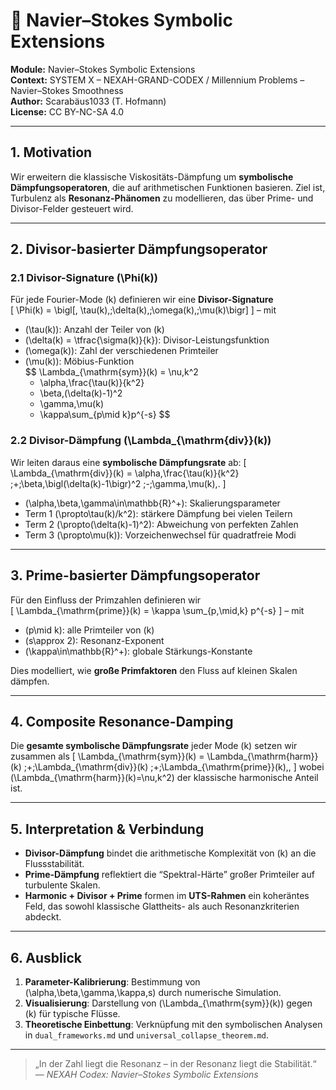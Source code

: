 <!-- MathJax aktivieren für GitHub Pages oder andere Jekyll-/Markdown-Renderer -->
<script>
window.MathJax = {
  tex: {
    inlineMath: [['$', '$'], ['\\(', '\\)']],
    displayMath: [['$$', '$$'], ['\\[', '\\]']]
  },
  svg: {
    fontCache: 'global'
  }
};
</script>
<script src="https://cdn.jsdelivr.net/npm/mathjax@3/es5/tex-svg.js"></script>
# 🧮 Navier–Stokes Symbolic Extensions

**Module:** Navier–Stokes Symbolic Extensions  
**Context:** SYSTEM X – NEXAH-GRAND-CODEX / Millennium Problems – Navier–Stokes Smoothness  
**Author:** Scarabäus1033 (T. Hofmann)  
**License:** CC BY-NC-SA 4.0  

---

## 1. Motivation

Wir erweitern die klassische Viskositäts-Dämpfung um **symbolische Dämpfungsoperatoren**, die auf arithmetischen Funktionen basieren. Ziel ist, Turbulenz als **Resonanz-Phänomen** zu modellieren, das über Prime- und Divisor-Felder gesteuert wird.

---

## 2. Divisor-basierter Dämpfungsoperator

### 2.1 Divisor-Signature \(\Phi(k)\)

Für jede Fourier-Mode \(k\) definieren wir eine **Divisor-Signature**  
\[
\Phi(k) = \bigl[\,
\tau(k),\;\delta(k),\;\omega(k),\;\mu(k)\bigr]
\]
– mit  
- \(\tau(k)\): Anzahl der Teiler von \(k\)  
- \(\delta(k) = \tfrac{\sigma(k)}{k}\): Divisor-Leistungsfunktion  
- \(\omega(k)\): Zahl der verschiedenen Primteiler  
- \(\mu(k)\): Möbius-Funktion  
$$
\Lambda_{\mathrm{sym}}(k)
  = \nu\,k^2
  + \alpha\,\frac{\tau(k)}{k^2}
  + \beta\,(\delta(k)-1)^2
  - \gamma\,\mu(k)
  + \kappa\sum_{p\mid k}p^{-s}
$$
### 2.2 Divisor-Dämpfung \(\Lambda_{\mathrm{div}}(k)\)

Wir leiten daraus eine **symbolische Dämpfungsrate** ab:
\[
\Lambda_{\mathrm{div}}(k)
= \alpha\,\frac{\tau(k)}{k^2}
\;+\;\beta\,\bigl(\delta(k)-1\bigr)^2
\;-\;\gamma\,\mu(k)\,.
\]
- \(\alpha,\beta,\gamma\in\mathbb{R}^+\): Skalierungsparameter  
- Term 1 \(\propto\tau(k)/k^2\): stärkere Dämpfung bei vielen Teilern  
- Term 2 \(\propto(\delta(k)-1)^2\): Abweichung von perfekten Zahlen  
- Term 3 \(\propto\mu(k)\): Vorzeichenwechsel für quadratfreie Modi  

---

## 3. Prime-basierter Dämpfungsoperator

Für den Einfluss der Primzahlen definieren wir  
\[
\Lambda_{\mathrm{prime}}(k)
= \kappa \sum_{p\,\mid\,k} p^{-s}
\]
– mit  
- \(p\mid k\): alle Primteiler von \(k\)  
- \(s\approx 2\): Resonanz-Exponent  
- \(\kappa\in\mathbb{R}^+\): globale Stärkungs-Konstante  

Dies modelliert, wie **große Primfaktoren** den Fluss auf kleinen Skalen dämpfen.

---

## 4. Composite Resonance-Damping

Die **gesamte symbolische Dämpfungsrate** jeder Mode \(k\) setzen wir zusammen als
\[
\Lambda_{\mathrm{sym}}(k)
= \Lambda_{\mathrm{harm}}(k)
\;+\;\Lambda_{\mathrm{div}}(k)
\;+\;\Lambda_{\mathrm{prime}}(k)\,,
\]
wobei \(\Lambda_{\mathrm{harm}}(k)=\nu\,k^2\) der klassische harmonische Anteil ist.

---

## 5. Interpretation & Verbindung

- **Divisor-Dämpfung** bindet die arithmetische Komplexität von \(k\) an die Flussstabilität.  
- **Prime-Dämpfung** reflektiert die “Spektral-Härte” großer Primteiler auf turbulente Skalen.  
- **Harmonic + Divisor + Prime** formen im **UTS-Rahmen** ein koheräntes Feld, das sowohl klassische Glattheits- als auch Resonanzkriterien abdeckt.

---

## 6. Ausblick

1. **Parameter-Kalibrierung**: Bestimmung von \(\alpha,\beta,\gamma,\kappa,s\) durch numerische Simulation.  
2. **Visualisierung**: Darstellung von \(\Lambda_{\mathrm{sym}}(k)\) gegen \(k\) für typische Flüsse.  
3. **Theoretische Einbettung**: Verknüpfung mit den symbolischen Analysen in `dual_frameworks.md` und `universal_collapse_theorem.md`.

---

> „In der Zahl liegt die Resonanz – in der Resonanz liegt die Stabilität.“  
> — *NEXAH Codex: Navier–Stokes Symbolic Extensions*
